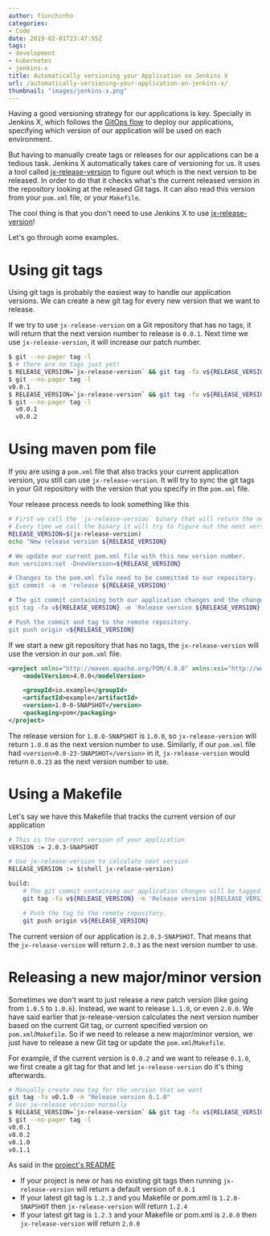 ```yaml
---
author: fiunchinho
categories:
- Code
date: 2019-02-01T23:47:55Z
tags:
- development
- kubernetes
- jenkins-x
title: Automatically versioning your Application on Jenkins X
url: /automatically-versioning-your-application-on-jenkins-x/
thumbnail: "images/jenkins-x.png"
---
```


Having a good versioning strategy for our applications is key. 
Specially in Jenkins X, which follows the [GitOps flow](https://www.weave.works/blog/what-is-gitops-really) to deploy our applications, specifying which version of our application will be used on each environment.

But having to manually create tags or releases for our applications can be a tedious task. Jenkins X automatically takes care of versioning for us. 
It uses a tool called [jx-release-version](https://github.com/jenkins-x/jx-release-version) to figure out which is the next version to be released.
In order to do that it checks what's the current released version in the repository looking at the released Git tags. It can also read this version from your `pom.xml` file, or your `Makefile`.

The cool thing is that you don't need to use Jenkins X to use [jx-release-version](https://github.com/jenkins-x/jx-release-version)!

Let's go through some examples.

<!--more-->

# Using git tags
Using git tags is probably the easiest way to handle our application versions. We can create a new git tag for every new version that we want to release.

If we try to use `jx-release-version` on a Git repository that has no tags, it will return that the next version number to release is `0.0.1`.
Next time we use `jx-release-version`, it will increase our patch number.
```bash
$ git --no-pager tag -l
$ # there are no tags just yet!
$ RELEASE_VERSION=`jx-release-version` && git tag -fa v${RELEASE_VERSION} -m 'Release version ${RELEASE_VERSION}'
$ git --no-pager tag -l
v0.0.1
$ RELEASE_VERSION=`jx-release-version` && git tag -fa v${RELEASE_VERSION} -m 'Release version ${RELEASE_VERSION}'
$ git --no-pager tag -l
  v0.0.1
  v0.0.2
```

# Using maven pom file
If you are using a `pom.xml` file that also tracks your current application version, you still can use `jx-release-version`. 
It will try to sync the git tags in your Git repository with the version that you specify in the `pom.xml` file.

Your release process needs to look something like this

```bash
# First we call the `jx-release-version` binary that will return the next version number to be released.
# Every time we call the binary it will try to figure out the next version number. Normally it's not a good idea to call it more than once.
RELEASE_VERSION=$(jx-release-version)
echo "New release version ${RELEASE_VERSION}

# We update our current pom.xml file with this new version number.
mvn versions:set -DnewVersion=${RELEASE_VERSION}

# Changes to the pom.xml file need to be committed to our repository.
git commit -a -m 'release ${RELEASE_VERSION}'

# The git commit containing both our application changes and the change to the pom.xml file will be tagged using the same version number.
git tag -fa v${RELEASE_VERSION} -m 'Release version ${RELEASE_VERSION}'

# Push the commit and tag to the remote repository.
git push origin v${RELEASE_VERSION}
```

If we start a new git repository that has no tags, the `jx-release-version` will use the version in our `pom.xml` file.

```xml
<project xmlns="http://maven.apache.org/POM/4.0.0" xmlns:xsi="http://www.w3.org/2001/XMLSchema-instance" xsi:schemaLocation="http://maven.apache.org/POM/4.0.0 http://maven.apache.org/maven-v4_0_0.xsd">
    <modelVersion>4.0.0</modelVersion>

    <groupId>io.example</groupId>
    <artifactId>example</artifactId>
    <version>1.0-0-SNAPSHOT</version>
    <packaging>pom</packaging>
</project>
```

The release version for `1.0.0-SNAPSHOT` is `1.0.0`, so `jx-release-version` will return `1.0.0` as the next version number to use.
Similarly, if our `pom.xml` file had `<version>0.0-23-SNAPSHOT</version>` in it, `jx-release-version` would return `0.0.23` as the next version number to use.


# Using a Makefile
Let's say we have this Makefile that tracks the current version of our application

```bash
# This is the current version of your application
VERSION := 2.0.3-SNAPSHOT

# Use jx-release-version to calculate next version
RELEASE_VERSION := $(shell jx-release-version)

build:
	# The git commit containing our application changes will be tagged.
	git tag -fa v${RELEASE_VERSION} -m 'Release version ${RELEASE_VERSION}'

	# Push the tag to the remote repository.
	git push origin v${RELEASE_VERSION}

```

The current version of our application is `2.0.3-SNAPSHOT`. 
That means that the `jx-release-version` will return `2.0.3` as the next version number to use.


# Releasing a new major/minor version
Sometimes we don't want to just release a new patch version (like going from `1.0.5` to `1.0.6`). Instead, we want to release `1.1.0`, or even `2.0.0`.
We have said earlier that jx-release-version calculates the next version number based on the current Git tag, or current specified version on `pom.xml`/`Makefile`.
So if we need to release a new major/minor version, we just have to release a new Git tag or update the `pom.xml`/`Makefile`.

For example, if the current version is `0.0.2` and we want to release `0.1.0`, we first create a git tag for that and let `jx-release-version` do it's thing afterwards.

```bash
# Manually create new tag for the version that we want
git tag -fa v0.1.0 -m "Release version 0.1.0"
# Use jx-release version normally
$ RELEASE_VERSION=`jx-release-version` && git tag -fa v${RELEASE_VERSION} -m 'Release version ${RELEASE_VERSION}'
$ git --no-pager tag -l
v0.0.1
v0.0.2
v0.1.0
v0.1.1
```

As said in the [project's README](https://github.com/jenkins-x/jx-release-version)

- If your project is new or has no existing git tags then running `jx-release-version` will return a default version of `0.0.1`
- If your latest git tag is `1.2.3` and you Makefile or pom.xml is `1.2.0-SNAPSHOT` then `jx-release-version` will return `1.2.4`
- If your latest git tag is `1.2.3` and your Makefile or pom.xml is `2.0.0` then `jx-release-version` will return `2.0.0`
